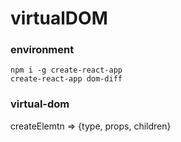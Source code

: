 # virtualDOM

### environment
```
npm i -g create-react-app
create-react-app dom-diff
```

### virtual-dom
createElemtn => {type, props, children}